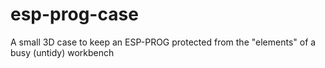 # esp-prog-case
 A small 3D case to keep an ESP-PROG protected from the "elements" of a busy (untidy) workbench
